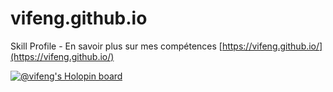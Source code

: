 # vifeng.github.io

Skill Profile - En savoir plus sur mes compétences [https://vifeng.github.io/](https://vifeng.github.io/)

[![@vifeng's Holopin board](https://holopin.me/vifeng)](https://holopin.io/@vifeng)
